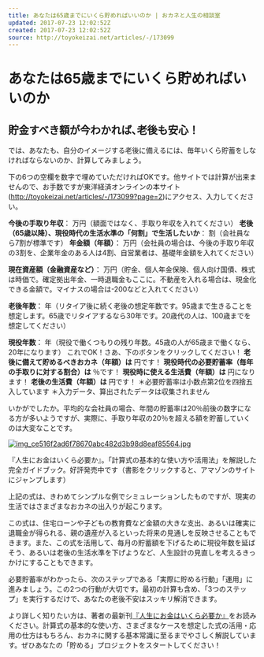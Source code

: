```yaml
---
title: あなたは65歳までにいくら貯めればいいのか | おカネと人生の相談室
updated: 2017-07-23 12:02:52Z
created: 2017-07-23 12:02:52Z
source: http://toyokeizai.net/articles/-/173099
---
```


# あなたは65歳までにいくら貯めればいいのか

## 貯金すべき額が今わかれば､老後も安心！

では、あなたも、自分のイメージする老後に備えるには、毎年いくら貯蓄をしなければならないのか、計算してみましょう。

下の6つの空欄を数字で埋めていただければOKです。他サイトでは計算が出来ませんので、お手数ですが東洋経済オンラインの本サイト(http://toyokeizai.net/articles/-/173099?page=2)にアクセス、入力してください。

**今後の手取り年収**： 万円（額面ではなく、手取り年収を入れてください）
**老後（65歳以降）、現役時代の生活水準の「何割」で生活したいか**： 割（会社員なら7割が標準です）
**年金額（年額）**： 万円（会社員の場合は、今後の手取り年収の3割を、企業年金のある人は4割、自営業者は、基礎年金額を入れてください）

**現在資産額（金融資産など）**： 万円（貯金、個人年金保険、個人向け国債、株式は時価で。確定拠出年金、一時退職金もここに。不動産を入れる場合は、現金化できる金額で。マイナスの場合は-200などと入れてください）

**老後年数**： 年（リタイア後に続く老後の想定年数です。95歳まで生きることを想定します。65歳でリタイアするなら30年です。20歳代の人は、100歳までを想定してください）

**現役年数**： 年（現役で働くつもりの残り年数。45歳の人が65歳まで働くなら、20年になります）
これでOK！さあ、下のボタンをクリックしてください！
**老後に備えて貯めるべきおカネ（年額）は** 円です！
**現役時代の必要貯蓄率（毎年の手取りに対する割合）は** ％です！
**現役時に使える生活費（年額）は** 円になります！
**老後の生活費（年額）は** 円です！
＊必要貯蓄率は小数点第2位を四捨五入しています
＊入力データ、算出されたデータは収集されません

いかがでしたか。平均的な会社員の場合、年間の貯蓄率は20％前後の数字になる方が多いようですが、実際に、手取り年収の20％を超える額を貯蓄していくのは大変なことです。

[![img_ce516f2ad6f78670abc482d3b98d8eaf85564.jpg](../_resources/img_ce516f2ad6f78670abc482d3b98d8eaf85564.jpg)](http://www.amazon.co.jp/o/ASIN/4492733418/toyokeizaia-22/)

『人生にお金はいくら必要か』。「計算式の基本的な使い方や活用法」を解説した完全ガイドブック。好評発売中です（書影をクリックすると、アマゾンのサイトにジャンプします）

上記の式は、きわめてシンプルな例でシミュレーションしたものですが、現実の生活ではさまざまなおカネの出入りが起こります。

この式は、住宅ローンや子どもの教育費など金額の大きな支出、あるいは確実に退職金が得られる、親の遺産が入るといった将来の見通しを反映させることもできます。また、この式を活用して、毎月の貯蓄額を下げるために現役年数を延ばそう、あるいは老後の生活水準を下げようなど、人生設計の見直しを考えるきっかけにすることもできます。

必要貯蓄率がわかったら、次のステップである「実際に貯める行動」「運用」に進みましょう。この2つの行動が大切です。最初の計算も含め、「3つのステップ」を実行するだけで、あなたの老後不安はスッキリ解消できます。

より詳しく知りたい方は、著者の最新刊[『人生にお金はいくら必要か』](https://www.amazon.co.jp/o/ASIN/4492733418/toyokeizaia-22/)をお読みください。計算式の基本的な使い方、さまざまなケースを想定した式の活用・応用の仕方はもちろん、おカネに関する基本常識に至るまでやさしく解説しています。ぜひあなたの「貯める」プロジェクトをスタートしてください！